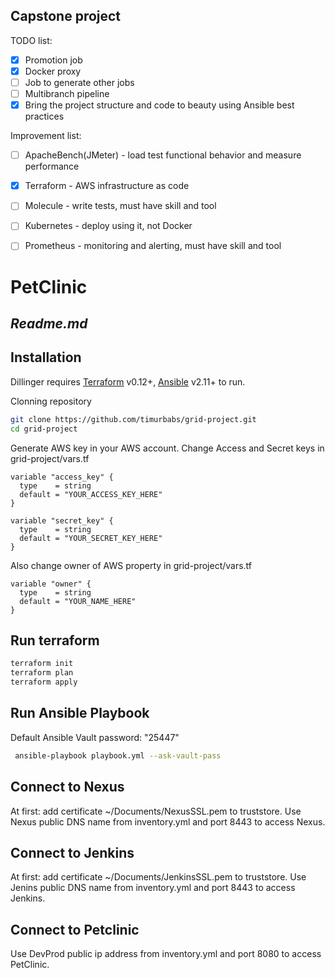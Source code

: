 ## Capstone project
TODO list:
- [x] Promotion job
- [x] Docker proxy
- [ ] Job to generate other jobs
- [ ] Multibranch pipeline
- [x] Bring the project structure and code to beauty using Ansible best practices

Improvement list:
- [ ] ApacheBench(JMeter) - load test functional behavior and measure performance
- [x] Terraform - AWS infrastructure as code
- [ ] Molecule - write tests, must have skill and tool
- [ ] Kubernetes - deploy using it, not Docker
- [ ] Prometheus -  monitoring and alerting, must have skill and tool


# PetClinic
## _Readme.md_

## Installation

Dillinger requires [Terraform](https://www.terraform.io/) v0.12+, [Ansible](https://docs.ansible.com/ansible/latest/installation_guide/intro_installation.html) v2.11+ to run.

Clonning repository
```sh
git clone https://github.com/timurbabs/grid-project.git
cd grid-project
```

Generate AWS key in your AWS account.
Change Access and Secret keys in grid-project/vars.tf
```
variable "access_key" {
  type    = string
  default = "YOUR_ACCESS_KEY_HERE"
}

variable "secret_key" {
  type    = string
  default = "YOUR_SECRET_KEY_HERE"
}
```

Also change owner of AWS property in grid-project/vars.tf
```
variable "owner" {
  type    = string
  default = "YOUR_NAME_HERE"
}
```
## Run terraform

```sh
terraform init
terraform plan
terraform apply
```

## Run Ansible Playbook
Default Ansible Vault password: "25447"

```sh
 ansible-playbook playbook.yml --ask-vault-pass
```

## Connect to Nexus

At first: add certificate ~/Documents/NexusSSL.pem to truststore.
Use Nexus public DNS name from inventory.yml and port 8443 to access Nexus.

## Connect to Jenkins

At first: add certificate ~/Documents/JenkinsSSL.pem to truststore.
Use Jenins public DNS name from inventory.yml and port 8443 to access Jenkins.

## Connect to Petclinic

Use DevProd public ip address from inventory.yml and port 8080 to access PetClinic.
